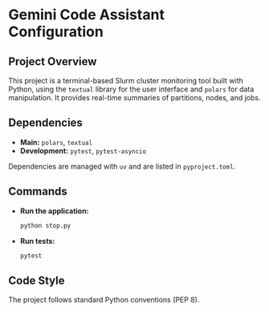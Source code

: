 # Gemini Code Assistant Configuration

## Project Overview

This project is a terminal-based Slurm cluster monitoring tool built with Python, using the `textual` library for the user interface and `polars` for data manipulation. It provides real-time summaries of partitions, nodes, and jobs.

## Dependencies

- **Main:** `polars`, `textual`
- **Development:** `pytest`, `pytest-asyncio`

Dependencies are managed with `uv` and are listed in `pyproject.toml`.

## Commands

- **Run the application:**
  ```bash
  python stop.py
  ```
- **Run tests:**
  ```bash
  pytest
  ```

## Code Style

The project follows standard Python conventions (PEP 8).
